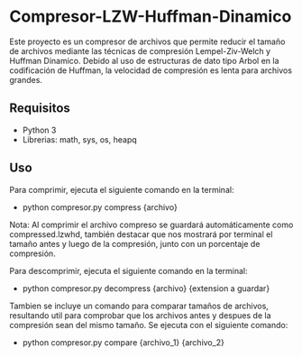 # Compresor-LZW-Huffman-Dinamico
Este proyecto es un compresor de archivos que permite reducir el tamaño de archivos mediante las técnicas de compresión Lempel-Ziv-Welch y Huffman Dinamico. Debido al uso de estructuras de dato tipo Arbol en la codificación de Huffman, la velocidad de compresión es lenta para archivos grandes.

## Requisitos

- Python 3
- Librerias: math, sys, os, heapq



## Uso
Para comprimir, ejecuta el siguiente comando en la terminal:
- python compresor.py compress {archivo}

Nota: Al comprimir el archivo compreso se guardará automáticamente como compressed.lzwhd, también destacar que nos mostrará por terminal el tamaño antes y luego de la compresión, junto con un porcentaje de compresión.
  
Para descomprimir, ejecuta el siguiente comando en la terminal:
- python compresor.py decompress {archivo} {extension a guardar}

Tambien se incluye un comando para comparar tamaños de archivos, resultando util para comprobar que los archivos antes y despues de la compresión sean del mismo tamaño. Se ejecuta con el siguiente comando:
- python compresor.py compare {archivo_1} {archivo_2}
